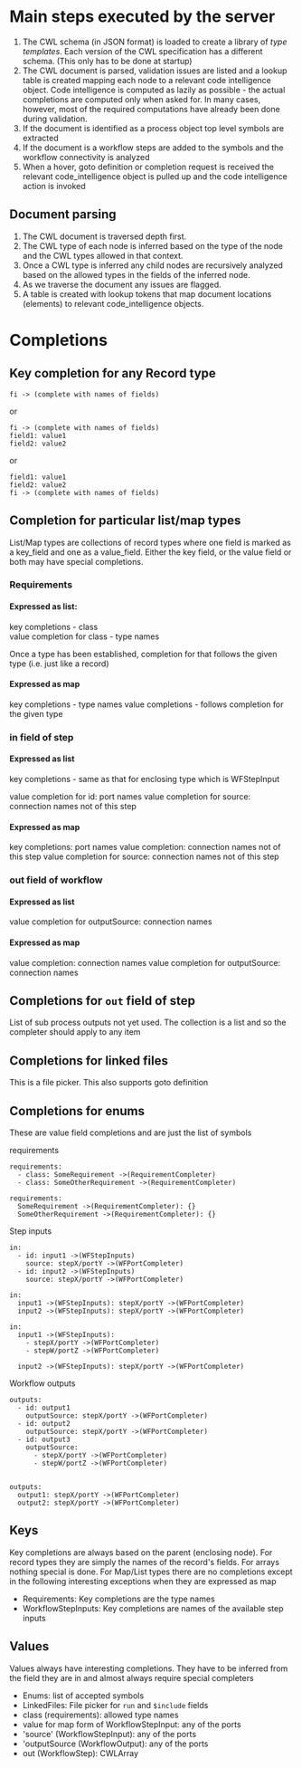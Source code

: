 # Main steps executed by the server

1. The CWL schema (in JSON format) is loaded to create a library
   of _type templates_. Each version of the CWL specification has
   a different schema. (This only has to be done at startup)
2. The CWL document is parsed, validation issues are listed and a
   lookup table is created mapping each node to a relevant code
   intelligence object. Code intelligence is computed as lazily
   as possible - the actual completions are computed only when
   asked for. In many cases, however, most of the required 
   computations have already been done during validation. 
3. If the document is identified as a process object top level
   symbols are extracted
4. If the document is a workflow steps are added to the symbols and
   the workflow connectivity is analyzed
5. When a hover, goto definition or completion request is received
   the relevant code_intelligence object is pulled up and the code intelligence
   action is invoked

## Document parsing
1. The CWL document is traversed depth first. 
2. The CWL type of each node is inferred based on the type of the 
   node and the CWL types allowed in that context. 
3. Once a CWL type is inferred any child nodes are recursively 
   analyzed based on the allowed types in the fields of the 
   inferred node. 
4. As we traverse the document any issues are flagged. 
5. A table is created with lookup tokens that map document 
   locations (elements) to relevant code_intelligence objects.

# Completions

## Key completion for any Record type

```
fi -> (complete with names of fields)
```
or

```
fi -> (complete with names of fields)
field1: value1
field2: value2
```
or

```
field1: value1
field2: value2
fi -> (complete with names of fields)
```

## Completion for particular list/map types 

List/Map types are collections of record types where
one field is marked as a key_field and one as a value_field.
Either the key field, or the value field or both may have
special completions.

### Requirements

#### Expressed as list:

key completions - class  
value completion for class - type names  

Once a type has been established, completion for that follows
the given type (i.e. just like a record) 

#### Expressed as map

key completions - type names
value completions - follows completion for the given type


### in field of step

#### Expressed as list

key completions - same as that for enclosing type which is
WFStepInput

value completion for id: port names
value completion for source: connection names not of this step

#### Expressed as map

key completions: port names
value completion: connection names not of this step
value completion for source: connection names not of this step

### out field of workflow

#### Expressed as list

value completion for outputSource: connection names

#### Expressed as map

value completion: connection names
value completion for outputSource: connection names

## Completions for `out` field of step

List of sub process outputs not yet used. The collection is
a list and so the completer should apply to any item


## Completions for linked files
This is a file picker. This also supports goto definition


## Completions for enums
These are value field completions and are just the list of symbols




requirements
```
requirements:
  - class: SomeRequirement ->(RequirementCompleter)
  - class: SomeOtherRequirement ->(RequirementCompleter)

requirements:
  SomeRequirement ->(RequirementCompleter): {}
  SomeOtherRequirement ->(RequirementCompleter): {}
```

Step inputs
```
in:
  - id: input1 ->(WFStepInputs)
    source: stepX/portY ->(WFPortCompleter)
  - id: input2 ->(WFStepInputs)
    source: stepX/portY ->(WFPortCompleter)

in:
  input1 ->(WFStepInputs): stepX/portY ->(WFPortCompleter)
  input2 ->(WFStepInputs): stepX/portY ->(WFPortCompleter)

in:
  input1 ->(WFStepInputs): 
    - stepX/portY ->(WFPortCompleter)
    - stepW/portZ ->(WFPortCompleter)

  input2 ->(WFStepInputs): stepX/portY ->(WFPortCompleter)
```

Workflow outputs
```
outputs:
  - id: output1
    outputSource: stepX/portY ->(WFPortCompleter)
  - id: output2
    outputSource: stepX/portY ->(WFPortCompleter)
  - id: output3
    outputSource: 
      - stepX/portY ->(WFPortCompleter)
      - stepW/portZ ->(WFPortCompleter)


outputs:
  output1: stepX/portY ->(WFPortCompleter)
  output2: stepX/portY ->(WFPortCompleter)
```


## Keys

Key completions are always based on the parent (enclosing node). For
record types they are simply the names of the record's fields. For
arrays nothing special is done. For Map/List types there are no
completions except in the  following interesting exceptions 
when they are expressed as map

- Requirements: Key completions are the type names
- WorkflowStepInputs: Key completions are names of the available step inputs

## Values

Values always have interesting completions. They have to be inferred from
the field they are in and almost always require special completers

- Enums: list of accepted symbols
- LinkedFiles: File picker for `run` and `$include` fields
- class (requirements): allowed type names
- value for map form of WorkflowStepInput: any of the ports
- 'source' (WorkflowStepInput): any of the ports
- 'outputSource (WorkflowOutput): any of the ports
- out (WorkflowStep): CWLArray 


